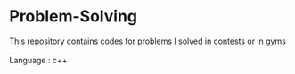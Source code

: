 # Problem-Solving
This repository contains codes for problems I solved in contests or in gyms .<br/>
Language : c++
